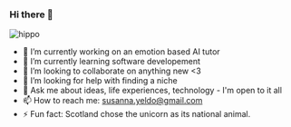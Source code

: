 ### Hi there 👋

![hippo](https://media.giphy.com/media/888R35MJTmDxQfRzfS/giphy.gif)

- 🔭 I’m currently working on an emotion based AI tutor
- 🌱 I’m currently learning software developement
- 👯 I’m looking to collaborate on anything new <3
- 🤔 I’m looking for help with finding a niche 
- 💬 Ask me about ideas, life experiences, technology - I'm open to it all
- 📫 How to reach me: susanna.yeldo@gmail.com
- ⚡ Fun fact: Scotland chose the unicorn as its national animal.

<!--
**susanyeldo/susanyeldo** is a ✨ _special_ ✨ repository because its `README.md` (this file) appears on your GitHub profile.

Here are some ideas to get you started:

- 🔭 I’m currently working on ...
- 🌱 I’m currently learning ...
- 👯 I’m looking to collaborate on ...
- 🤔 I’m looking for help with ...
- 💬 Ask me about ...
- 📫 How to reach me: ...
- 😄 Pronouns: ...
- ⚡ Fun fact: ...
-->
